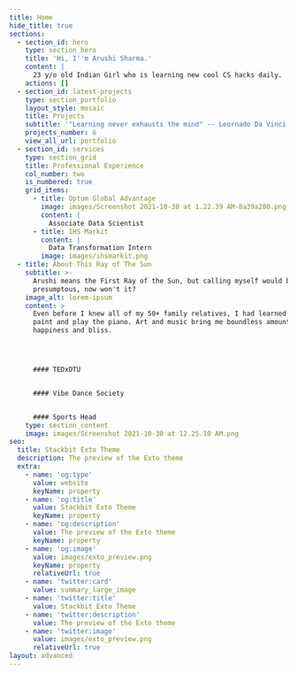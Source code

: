 ```yaml
---
title: Home
hide_title: true
sections:
  - section_id: hero
    type: section_hero
    title: 'Hi, I''m Arushi Sharma.'
    content: |
      23 y/o old Indian Girl who is learning new cool CS hacks daily.
    actions: []
  - section_id: latest-projects
    type: section_portfolio
    layout_style: mosaic
    title: Projects
    subtitle: '"Learning never exhausts the mind" -- Leornado Da Vinci'
    projects_number: 6
    view_all_url: portfolio
  - section_id: services
    type: section_grid
    title: Professional Experience
    col_number: two
    is_numbered: true
    grid_items:
      - title: Optum Global Advantage
        image: images/Screenshot 2021-10-30 at 1.22.39 AM-8a39a280.png
        content: |
          Associate Data Scientist
      - title: IHS Markit
        content: |
          Data Transformation Intern
        image: images/ihsmarkit.png
  - title: About This Ray of The Sun
    subtitle: >-
      Arushi means the First Ray of the Sun, but calling myself would be
      presumptous, now won't it?
    image_alt: lorem-ipsum
    content: >
      Even before I knew all of my 50+ family relatives, I had learned to dance,
      paint and play the piano. Art and music bring me boundless amount of
      happiness and bliss. 




      #### TEDxDTU


      #### Vibe Dance Society


      #### Sports Head
    type: section_content
    image: images/Screenshot 2021-10-30 at 12.25.10 AM.png
seo:
  title: Stackbit Exto Theme
  description: The preview of the Exto theme
  extra:
    - name: 'og:type'
      value: website
      keyName: property
    - name: 'og:title'
      value: Stackbit Exto Theme
      keyName: property
    - name: 'og:description'
      value: The preview of the Exto theme
      keyName: property
    - name: 'og:image'
      value: images/exto_preview.png
      keyName: property
      relativeUrl: true
    - name: 'twitter:card'
      value: summary_large_image
    - name: 'twitter:title'
      value: Stackbit Exto Theme
    - name: 'twitter:description'
      value: The preview of the Exto theme
    - name: 'twitter:image'
      value: images/exto_preview.png
      relativeUrl: true
layout: advanced
---
```


